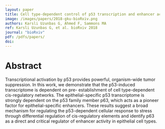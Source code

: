 ```yaml
---
layout: paper
title: Cell type-dependent control of p53 transcription and enhancer activity by p63
image: /images/papers/2018-gku-bioRxiv.png
authors: Karsli Uzunbas G, Ahmed F, Sammons MA
ref: Karsli Uzunbas G, et al. bioRxiv 2018
journal: "bioRxiv"
pdf: /pdfs/papers/
doi: 
---
```


# Abstract

Transcriptional activation by p53 provides powerful, organism-wide tumor suppression. In this work, we demonstrate that the p53-induced transcriptome is dependent on pre- establishment of cell type-dependent cis-regulatory networks. The epithelial-specific p53 transcriptome is strongly dependent on the p53 family member p63, which acts as a pioneer factor for epithelial-specific enhancers. These results suggest a broad mechanism for regulating the p53-dependent cellular response to stress through differential regulation of cis-regulatory elements and identify p63 as a direct and critical regulator of enhancer activity in epithelial cell types.

